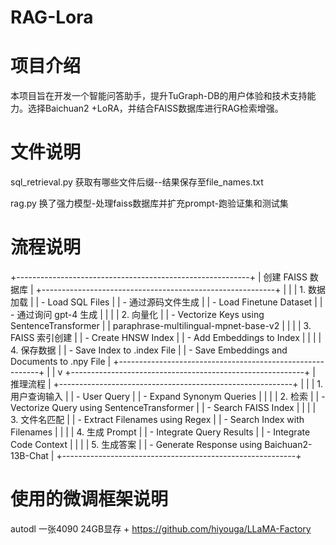 # RAG-Lora
# 项目介绍

本项目旨在开发一个智能问答助手，提升TuGraph-DB的用户体验和技术支持能力。选择Baichuan2 +LoRA，并结合FAISS数据库进行RAG检索增强。

# 文件说明

sql_retrieval.py	获取有哪些文件后缀--结果保存至file_names.txt

rag.py			换了强力模型-处理faiss数据库并扩充prompt-跑验证集和测试集

# 流程说明

+----------------------------------------------------------+
|                    创建 FAISS 数据库                     |
+----------------------------------------------------------+
|                                                          |
| 1. 数据加载                                              |
|    - Load SQL Files                                      |
|      - 通过源码文件生成                                  |
|    - Load Finetune Dataset                               |
|      - 通过询问 gpt-4 生成                               |
|                                                          |
| 2. 向量化                                                |
|    - Vectorize Keys using SentenceTransformer            |
|      paraphrase-multilingual-mpnet-base-v2               |
|                                                          |
| 3. FAISS 索引创建                                        |
|    - Create HNSW Index                                   |
|    - Add Embeddings to Index                             |
|                                                          |
| 4. 保存数据                                              |
|    - Save Index to .index File                           |
|    - Save Embeddings and Documents to .npy File          |
+----------------------------------------------------------+
                        |
                        |
                        v
+----------------------------------------------------------+
|                        推理流程                          |
+----------------------------------------------------------+
|                                                          |
| 1. 用户查询输入                                          |
|    - User Query                                          |
|    - Expand Synonym Queries                              |
|                                                          |
| 2. 检索                                                  |
|    - Vectorize Query using SentenceTransformer           |
|    - Search FAISS Index                                  |
|                                                          |
| 3. 文件名匹配                                            |
|    - Extract Filenames using Regex                       |
|    - Search Index with Filenames                         |
|                                                          |
| 4. 生成 Prompt                                           |
|    - Integrate Query Results                             |
|    - Integrate Code Context                              |
|                                                          |
| 5. 生成答案                                              |
|    - Generate Response using Baichuan2-13B-Chat          |
+----------------------------------------------------------+

# 使用的微调框架说明

autodl  一张4090 24GB显存   +   https://github.com/hiyouga/LLaMA-Factory

